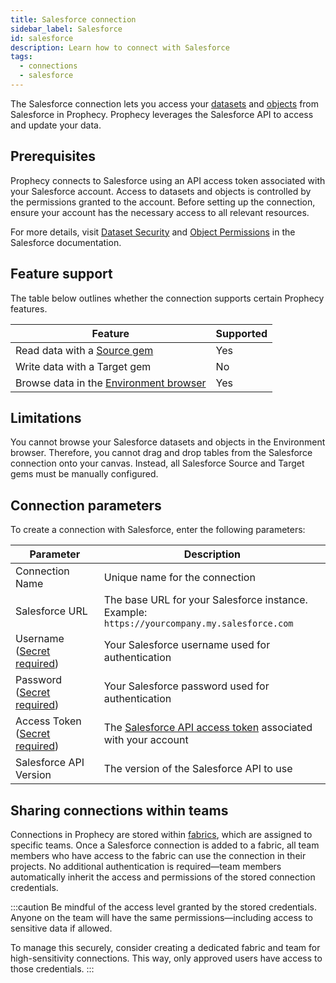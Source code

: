 ```yaml
---
title: Salesforce connection
sidebar_label: Salesforce
id: salesforce
description: Learn how to connect with Salesforce
tags:
  - connections
  - salesforce
---
```


The Salesforce connection lets you access your [datasets](https://help.salesforce.com/s/articleView?id=analytics.bi_integrate_datasets.htm&type=5) and [objects](https://developer.salesforce.com/docs/atlas.en-us.object_reference.meta/object_reference/sforce_api_objects_concepts.htm) from Salesforce in Prophecy. Prophecy leverages the Salesforce API to access and update your data.

## Prerequisites

Prophecy connects to Salesforce using an API access token associated with your Salesforce account. Access to datasets and objects is controlled by the permissions granted to the account. Before setting up the connection, ensure your account has the necessary access to all relevant resources.

For more details, visit [Dataset Security](https://help.salesforce.com/s/articleView?id=analytics.bi_integrate_dataset_security.htm&type=5) and [Object Permissions](https://help.salesforce.com/s/articleView?id=platform.users_profiles_object_perms.htm&type=5) in the Salesforce documentation.

## Feature support

The table below outlines whether the connection supports certain Prophecy features.

| Feature                                                                    | Supported |
| -------------------------------------------------------------------------- | --------- |
| Read data with a [Source gem](/analysts/salesforce)                        | Yes       |
| Write data with a Target gem                                               | No        |
| Browse data in the [Environment browser](/analysts/project-editor#sidebar) | Yes       |

## Limitations

You cannot browse your Salesforce datasets and objects in the Environment browser. Therefore, you cannot drag and drop tables from the Salesforce connection onto your canvas. Instead, all Salesforce Source and Target gems must be manually configured.

## Connection parameters

To create a connection with Salesforce, enter the following parameters:

| Parameter                                                                | Description                                                                                                                                               |
| ------------------------------------------------------------------------ | --------------------------------------------------------------------------------------------------------------------------------------------------------- |
| Connection Name                                                          | Unique name for the connection                                                                                                                            |
| Salesforce URL                                                           | The base URL for your Salesforce instance. <br/>Example: `https://yourcompany.my.salesforce.com`                                                          |
| Username ([Secret required](docs/administration/secrets/secrets.md))     | Your Salesforce username used for authentication                                                                                                          |
| Password ([Secret required](docs/administration/secrets/secrets.md))     | Your Salesforce password used for authentication                                                                                                          |
| Access Token ([Secret required](docs/administration/secrets/secrets.md)) | The [Salesforce API access token](https://help.salesforce.com/s/articleView?id=xcloud.remoteaccess_access_tokens.htm&type=5) associated with your account |
| Salesforce API Version                                                   | The version of the Salesforce API to use                                                                                                                  |

## Sharing connections within teams

Connections in Prophecy are stored within [fabrics](docs/administration/fabrics/prophecy-fabrics/prophecy-fabrics.md), which are assigned to specific teams. Once a Salesforce connection is added to a fabric, all team members who have access to the fabric can use the connection in their projects. No additional authentication is required—team members automatically inherit the access and permissions of the stored connection credentials.

:::caution
Be mindful of the access level granted by the stored credentials. Anyone on the team will have the same permissions—including access to sensitive data if allowed.

To manage this securely, consider creating a dedicated fabric and team for high-sensitivity connections. This way, only approved users have access to those credentials.
:::
